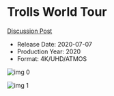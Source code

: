 # Trolls World Tour

[Discussion Post](https://www.avsforum.com/threads/bass-eq-for-filtered-movies.2995212/post-59864990)

* Release Date: 2020-07-07
* Production Year: 2020
* Format: 4K/UHD/ATMOS

![img 0](https://i.imgur.com/xcqVU01.jpg)

![img 1](https://i.imgur.com/pwtZVel.png)

